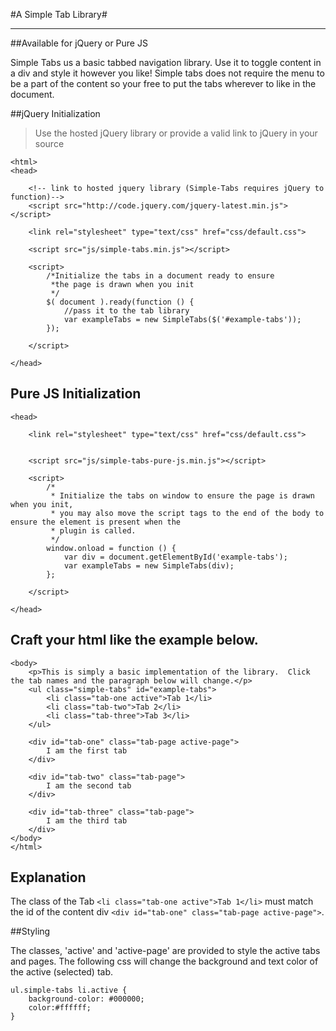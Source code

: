 #A Simple Tab Library#

--------------------------------------------------

##Available for jQuery or Pure JS

Simple Tabs us a basic tabbed navigation library. Use it to toggle
content in a div and style it however you like!  Simple tabs does not require the
menu to be a part of the content so your free to put the tabs wherever to like in the document.

##jQuery Initialization

>Use the hosted jQuery library or provide a valid link to jQuery in your source

    <html>
    <head>
    
        <!-- link to hosted jquery library (Simple-Tabs requires jQuery to function)-->
        <script src="http://code.jquery.com/jquery-latest.min.js"></script>
        
        <link rel="stylesheet" type="text/css" href="css/default.css">
        
        <script src="js/simple-tabs.min.js"></script>
        
        <script>
            /*Initialize the tabs in a document ready to ensure
             *the page is drawn when you init
             */
            $( document ).ready(function () {
                //pass it to the tab library
                var exampleTabs = new SimpleTabs($('#example-tabs'));
            });
            
        </script>
        
    </head>
    
## Pure JS Initialization

    <head>
        
        <link rel="stylesheet" type="text/css" href="css/default.css">
        
        
        <script src="js/simple-tabs-pure-js.min.js"></script>
        
        <script>
            /*
             * Initialize the tabs on window to ensure the page is drawn when you init,
             * you may also move the script tags to the end of the body to ensure the element is present when the
             * plugin is called.
             */
            window.onload = function () {
                var div = document.getElementById('example-tabs');
                var exampleTabs = new SimpleTabs(div);
            };
            
        </script>
        
    </head>


## Craft your html like the example below.

    <body>
        <p>This is simply a basic implementation of the library.  Click the tab names and the paragraph below will change.</p>
        <ul class="simple-tabs" id="example-tabs">
            <li class="tab-one active">Tab 1</li>
            <li class="tab-two">Tab 2</li>
            <li class="tab-three">Tab 3</li>
        </ul>
    
        <div id="tab-one" class="tab-page active-page">
            I am the first tab
        </div>
        
        <div id="tab-two" class="tab-page">
            I am the second tab
        </div>
        
        <div id="tab-three" class="tab-page">
            I am the third tab
        </div>
    </body>
    </html>

    
## Explanation

The class of the Tab `<li class="tab-one active">Tab 1</li>` must match the id of the content div `<div id="tab-one" class="tab-page active-page">`.


##Styling


The classes, 'active' and 'active-page' are provided to style the active tabs and pages.  The following css will change the background and text color
of the active (selected) tab.


    ul.simple-tabs li.active {
        background-color: #000000;
        color:#ffffff;
    }
    
    




